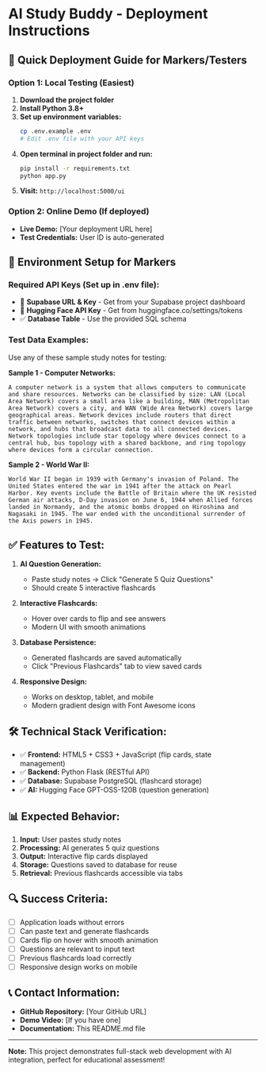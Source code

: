 # AI Study Buddy - Deployment Instructions

## 🚀 Quick Deployment Guide for Markers/Testers

### Option 1: Local Testing (Easiest)
1. **Download the project folder**
2. **Install Python 3.8+**
3. **Set up environment variables:**
   ```bash
   cp .env.example .env
   # Edit .env file with your API keys
   ```
4. **Open terminal in project folder and run:**
   ```bash
   pip install -r requirements.txt
   python app.py
   ```
5. **Visit:** `http://localhost:5000/ui`

### Option 2: Online Demo (If deployed)
- **Live Demo:** [Your deployment URL here]
- **Test Credentials:** User ID is auto-generated

## 🔑 Environment Setup for Markers

### Required API Keys (Set up in .env file):
- 🔑 **Supabase URL & Key** - Get from your Supabase project dashboard
- 🔑 **Hugging Face API Key** - Get from huggingface.co/settings/tokens
- ✅ **Database Table** - Use the provided SQL schema

### Test Data Examples:
Use any of these sample study notes for testing:

**Sample 1 - Computer Networks:**
```
A computer network is a system that allows computers to communicate and share resources. Networks can be classified by size: LAN (Local Area Network) covers a small area like a building, MAN (Metropolitan Area Network) covers a city, and WAN (Wide Area Network) covers large geographical areas. Network devices include routers that direct traffic between networks, switches that connect devices within a network, and hubs that broadcast data to all connected devices. Network topologies include star topology where devices connect to a central hub, bus topology with a shared backbone, and ring topology where devices form a circular connection.
```

**Sample 2 - World War II:**
```
World War II began in 1939 with Germany's invasion of Poland. The United States entered the war in 1941 after the attack on Pearl Harbor. Key events include the Battle of Britain where the UK resisted German air attacks, D-Day invasion on June 6, 1944 when Allied forces landed in Normandy, and the atomic bombs dropped on Hiroshima and Nagasaki in 1945. The war ended with the unconditional surrender of the Axis powers in 1945.
```

## ✅ Features to Test:

1. **AI Question Generation:**
   - Paste study notes → Click "Generate 5 Quiz Questions"
   - Should create 5 interactive flashcards

2. **Interactive Flashcards:**
   - Hover over cards to flip and see answers
   - Modern UI with smooth animations

3. **Database Persistence:**
   - Generated flashcards are saved automatically
   - Click "Previous Flashcards" tab to view saved cards

4. **Responsive Design:**
   - Works on desktop, tablet, and mobile
   - Modern gradient design with Font Awesome icons

## 🛠 Technical Stack Verification:

- ✅ **Frontend:** HTML5 + CSS3 + JavaScript (flip cards, state management)
- ✅ **Backend:** Python Flask (RESTful API)
- ✅ **Database:** Supabase PostgreSQL (flashcard storage)
- ✅ **AI:** Hugging Face GPT-OSS-120B (question generation)

## 📊 Expected Behavior:

1. **Input:** User pastes study notes
2. **Processing:** AI generates 5 quiz questions
3. **Output:** Interactive flip cards displayed
4. **Storage:** Questions saved to database for reuse
5. **Retrieval:** Previous flashcards accessible via tabs

## 🔍 Success Criteria:

- [ ] Application loads without errors
- [ ] Can paste text and generate flashcards
- [ ] Cards flip on hover with smooth animation
- [ ] Questions are relevant to input text
- [ ] Previous flashcards load correctly
- [ ] Responsive design works on mobile

## 📞 Contact Information:
- **GitHub Repository:** [Your GitHub URL]
- **Demo Video:** [If you have one]
- **Documentation:** This README.md file

---
**Note:** This project demonstrates full-stack web development with AI integration, perfect for educational assessment!
